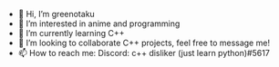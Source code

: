- 👋 Hi, I’m greenotaku
- 👀 I’m interested in anime and programming
- 🌱 I’m currently learning C++
- 💞️ I’m looking to collaborate C++ projects, feel free to message me!
- 📫 How to reach me:
  Discord: c++ disliker (just learn python)#5617

<!---
green-otaku/green-otaku is a ✨ special ✨ repository because its `README.md` (this file) appears on your GitHub profile.
You can click the Preview link to take a look at your changes.
--->
